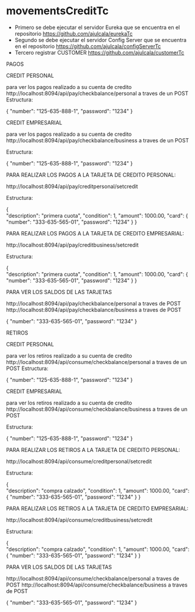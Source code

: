 # movementsCreditTc
- Primero se debe ejecutar el servidor Eureka que se encuentra en el repositorio https://github.com/ajulcala/eurekaTc
- Segundo se debe ejecutar el servidor Config Server que se encuentra en el repositorio https://github.com/ajulcala/configServerTc
- Tercero registrar CUSTOMER https://github.com/ajulcala/customerTc

PAGOS

CREDIT PERSONAL 

para ver los pagos realizado a su cuenta de credito
http://localhost:8094/api/pay/checkbalance/personal a traves de un POST
Estructura:

{
    "number": "125-635-888-1",
    "password": "1234"
}

CREDIT EMPRESARIAL

para ver los pagos realizado a su cuenta de credito
http://localhost:8094/api/pay/checkbalance/business a traves de un POST

Estructura:

{
    "number": "125-635-888-1",
    "password": "1234"
}

PARA REALIZAR LOS PAGOS A LA TARJETA DE CREDITO PERSONAL:

http://localhost:8094/api/pay/creditpersonal/setcredit

Estructura:

{    
    "description": "primera cuota",
    "condition": 1,
    "amount": 1000.00,
    "card": {
        "number": "333-635-565-01",
        "password": "1234"
    }
}

PARA REALIZAR LOS PAGOS A LA TARJETA DE CREDITO EMPRESARIAL:

http://localhost:8094/api/pay/creditbusiness/setcredit

Estructura:

{    
    "description": "primera cuota",
    "condition": 1,
    "amount": 1000.00,
    "card": {
        "number": "333-635-565-01",
        "password": "1234"
    }
}

PARA VER LOS SALDOS DE LAS TARJETAS  

http://localhost:8094/api/pay/checkbalance/personal  a traves de POST
http://localhost:8094/api/pay/checkbalance/business a traves de POST

{
   "number": "333-635-565-01",
   "password": "1234"
}

RETIROS

CREDIT PERSONAL 

para ver los retiros realizado a su cuenta de credito
http://localhost:8094/api/consume/checkbalance/personal a traves de un POST
Estructura:

{
    "number": "125-635-888-1",
    "password": "1234"
}

CREDIT EMPRESARIAL

para ver los retiros realizado a su cuenta de credito
http://localhost:8094/api/consume/checkbalance/business a traves de un POST

Estructura:

{
    "number": "125-635-888-1",
    "password": "1234"
}

PARA REALIZAR LOS RETIROS A LA TARJETA DE CREDITO PERSONAL:

http://localhost:8094/api/consume/creditpersonal/setcredit

Estructura:

{    
    "description": "compra calzado",
    "condition": 1,
    "amount": 1000.00,
    "card": {
        "number": "333-635-565-01",
        "password": "1234"
    }
}

PARA REALIZAR LOS RETIROS A LA TARJETA DE CREDITO EMPRESARIAL:

http://localhost:8094/api/consume/creditbusiness/setcredit

Estructura:

{    
    "description": "compra calzado",
    "condition": 1,
    "amount": 1000.00,
    "card": {
        "number": "333-635-565-01",
        "password": "1234"
    }
}

PARA VER LOS SALDOS DE LAS TARJETAS  

http://localhost:8094/api/consume/checkbalance/personal  a traves de POST
http://localhost:8094/api/consume/checkbalance/business a traves de POST

{
   "number": "333-635-565-01",
   "password": "1234"
}
